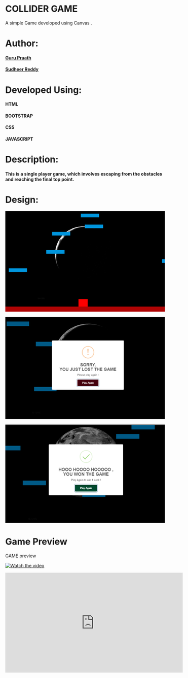 
# COLLIDER GAME
  A simple Game developed using Canvas .

# Author: 
  #### <a href="https://github.com/guruk05">Guru Praath</a>
  #### <a href="https://github.com/SudheerReddySingam">Sudheer Reddy</a>

# Developed Using:
  #### HTML
  #### BOOTSTRAP
  #### CSS 
  #### JAVASCRIPT

# Description:
  #### This is a single player game, which involves escaping from the obstacles and reaching the final top point.

# Design:
  
  ![designr1.PNG](designr1.PNG)
  
  ![designr2.PNG](designr2.PNG)
  
  ![designr3.PNG](designr3.PNG)
  
# Game Preview 
  
  GAME preview
  
  [![Watch the video](https://i.imgur.com/vKb2F1B.png)](https://www.youtube.com/embed/NlVDZLanTY4)

  <iframe width="560" height="315" src="https://www.youtube.com/embed/NlVDZLanTY4" frameborder="0" allow="accelerometer; autoplay; encrypted-media; gyroscope; picture-in-picture" allowfullscreen></iframe>
             






